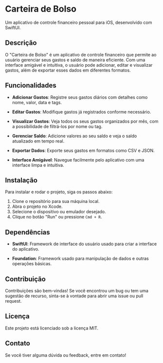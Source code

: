 # Carteira de Bolso

Um aplicativo de controle financeiro pessoal para iOS, desenvolvido com SwiftUI.

## Descrição

O "Carteira de Bolso" é um aplicativo de controle financeiro que permite ao usuário gerenciar seus gastos e saldo de maneira eficiente. Com uma interface amigável e intuitiva, o usuário pode adicionar, editar e visualizar gastos, além de exportar esses dados em diferentes formatos.

## Funcionalidades

- **Adicionar Gastos**: Registre seus gastos diários com detalhes como nome, valor, data e tags.
  
- **Editar Gastos**: Modifique gastos já registrados conforme necessário.
  
- **Visualizar Gastos**: Veja todos os seus gastos organizados por mês, com a possibilidade de filtrá-los por nome ou tag.
  
- **Gerenciar Saldo**: Adicione valores ao seu saldo e veja o saldo atualizado em tempo real.
  
- **Exportar Dados**: Exporte seus gastos em formatos como CSV e JSON.
  
- **Interface Amigável**: Navegue facilmente pelo aplicativo com uma interface limpa e intuitiva.

## Instalação

Para instalar e rodar o projeto, siga os passos abaixo:

1. Clone o repositório para sua máquina local.
2. Abra o projeto no Xcode.
3. Selecione o dispositivo ou emulador desejado.
4. Clique no botão "Run" ou pressione `Cmd + R`.

## Dependências

- **SwiftUI**: Framework de interface do usuário usado para criar a interface do aplicativo.
  
- **Foundation**: Framework usado para manipulação de dados e outras operações básicas.

## Contribuição

Contribuições são bem-vindas! Se você encontrou um bug ou tem uma sugestão de recurso, sinta-se à vontade para abrir uma issue ou pull request.

## Licença

Este projeto está licenciado sob a licença MIT.

## Contato

Se você tiver alguma dúvida ou feedback, entre em contato!

